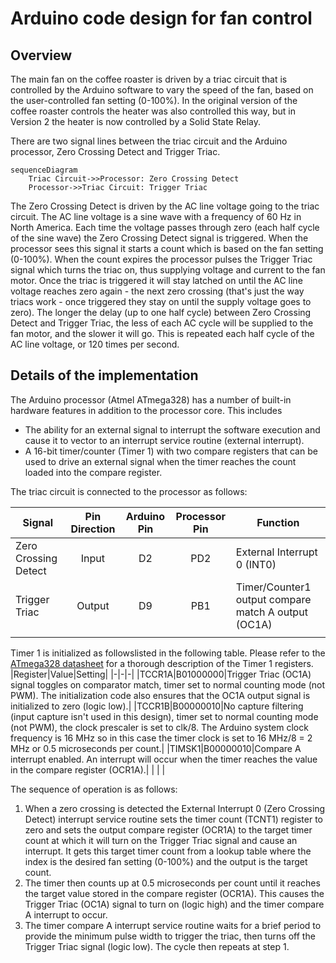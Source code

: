 # Arduino code design for fan control
## Overview
The main fan on the coffee roaster is driven by a triac circuit that is controlled by the Arduino software to vary the speed of the fan, based on the user-controlled fan setting (0-100%). In the original version of the coffee roaster controls the heater was also controlled this way, but in Version 2 the heater is now controlled by a Solid State Relay.

There are two signal lines between the triac circuit and the Arduino processor, Zero Crossing Detect and Trigger Triac.
```mermaid
sequenceDiagram
    Triac Circuit->>Processor: Zero Crossing Detect
    Processor->>Triac Circuit: Trigger Triac
```
The Zero Crossing Detect is driven by the AC line voltage going to the triac circuit. The AC line voltage is a sine wave with a frequency of 60 Hz in North America. Each time the voltage passes through zero (each half cycle of the sine wave) the Zero Crossing Detect signal is triggered. When the processor sees this signal it starts a count which is based on the fan setting (0-100%). When the count expires the processor pulses the Trigger Triac signal which turns the triac on, thus supplying voltage and current to the fan motor. Once the triac is triggered it will stay latched on until the AC line voltage reaches zero again - the next zero crossing (that's just the way triacs work - once triggered they stay on until the supply voltage goes to zero). The longer the delay (up to one half cycle) between Zero Crossing Detect and Trigger Triac, the less of each AC cycle will be supplied to the fan motor, and the slower it will go. This is repeated each half cycle of the AC line voltage, or 120 times per second.
## Details of the implementation
The Arduino processor (Atmel ATmega328) has a number of built-in hardware features in addition to the processor core. This includes
- The ability for an external signal to interrupt the software execution and cause it to vector to an interrupt service routine (external interrupt).
- A 16-bit timer/counter (Timer 1) with two compare registers that can be used to drive an external signal when the timer reaches the count loaded into the compare register.

The triac circuit is connected to the processor as follows:

|Signal|Pin Direction|Arduino Pin|Processor Pin|Function|
|-|:-:|:-:|:-:|-|
|Zero Crossing Detect|Input|D2|PD2|External Interrupt 0 (INT0)|
|Trigger Triac|Output|D9|PB1|Timer/Counter1 output compare match A output (OC1A)|
| | | | | |

Timer 1 is initialized as followslisted in the following table. Please refer to the [ATmega328 datasheet](https://ww1.microchip.com/downloads/en/DeviceDoc/Atmel-7810-Automotive-Microcontrollers-ATmega328P_Datasheet.pdf) for a thorough description of the Timer 1 registers.
|Register|Value|Setting|
|-|-|-|
|TCCR1A|B01000000|Trigger Triac (OC1A) signal toggles on comparator match, timer set to normal counting mode (not PWM). The initialization code also ensures that the OC1A output signal is initialized to zero (logic low).|
|TCCR1B|B00000010|No capture filtering (input capture isn't used in this design), timer set to normal counting mode (not PWM), the clock prescaler is set to clk/8. The Arduino system clock frequency is 16 MHz so in this case the timer clock is set to 16 MHz/8 = 2 MHz or 0.5 microseconds per count.|
|TIMSK1|B00000010|Compare A interrupt enabled. An interrupt will occur when the timer reaches the value in the compare register (OCR1A).|
| | | 

The sequence of operation is as follows:
1. When a zero crossing is detected the External Interrupt 0 (Zero Crossing Detect) interrupt service routine sets the timer count (TCNT1) register to zero and sets the output compare register (OCR1A) to the target timer count at which it will turn on the Trigger Triac signal and cause an interrupt. It gets this target timer count from a lookup table where the index is the desired fan setting (0-100%) and the output is the target count.
2. The timer then counts up at 0.5 microseconds per count until it reaches the target value stored in the compare register (OCR1A). This causes the Trigger Triac (OC1A) signal to turn on (logic high) and the timer compare A interrupt to occur.
3. The timer compare A interrupt service routine waits for a brief period to provide the minimum pulse width to trigger the triac, then turns off the Trigger Triac signal (logic low). The cycle then repeats at step 1.




